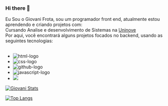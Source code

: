 ### Hi there 👋
Eu Sou o Giovani Frota, sou um programador front end, atualmente estou aprendendo e criando projetos com:
<br>
Cursando Analise e desenvolvimento de Sistemas na <a href="https://www.uninove.br">Uninove</a>
<br>
Por aqui, você encontrará alguns projetos focados no backend, usando as seguintes tecnologias:
<br>
<br>
- <img src="https://img.shields.io/badge/HTML5-E34F26?style=for-the-badge&logo=html5&logoColor=white" alt="html-logo" />

- <img src="https://img.shields.io/badge/CSS3-1572B6?style=for-the-badge&logo=css3&logoColor=white" alt="css-logo"/>

- <img src="https://img.shields.io/badge/GitHub-100000?style=for-the-badge&logo=github&logoColor=white" alt="github-logo" />

- <img src="https://img.shields.io/badge/JavaScript-F7DF1E?style=for-the-badge&logo=javascript&logoColor=black" alt="javascript-logo" />
- <img src="https://img.shields.io/badge/Node.js-43853D?style=for-the-badge&logo=node.js&logoColor=white" />

[![Giovani Stats](https://github-readme-stats.vercel.app/api?username=giovanifrota)](https://github.com/anuraghazra/github-readme-stats)

[![Top Langs](https://github-readme-stats.vercel.app/api/top-langs/?username=giovanifrota)](https://github.com/anuraghazra/github-readme-stats)
